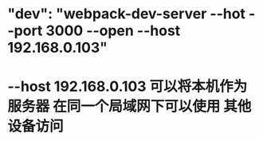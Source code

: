 # "dev": "webpack-dev-server --hot --port 3000 --open --host 192.168.0.103"
# --host 192.168.0.103 可以将本机作为服务器 在同一个局域网下可以使用 其他设备访问